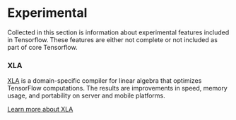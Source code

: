 # Experimental

Collected in this section is information about experimental features included in
Tensorflow. These features are either not complete or not included as part of
core Tensorflow.

### XLA

[XLA](./xla/) is a domain-specific compiler for linear algebra that optimizes
TensorFlow computations. The results are improvements in speed, memory usage,
and portability on server and mobile platforms.

[Learn more about XLA](./xla/)
